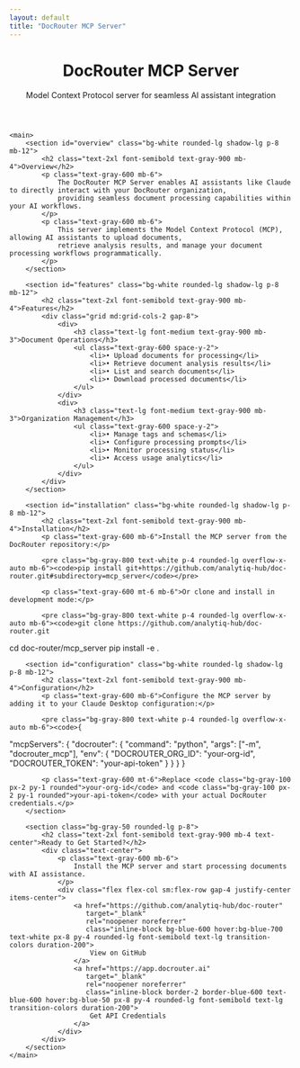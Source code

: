 ```yaml
---
layout: default
title: "DocRouter MCP Server"
---
```


<div class="max-w-6xl mx-auto px-4 sm:px-6 md:px-8 py-4 md:py-12">
    <header class="text-center md:mb-12 mb-4">
        <h1 class="text-4xl font-bold text-gray-900 mb-4">DocRouter MCP Server</h1>
        <div class="text-xl text-gray-600">
            <p class="mb-2">Model Context Protocol server for seamless AI assistant integration</p>
        </div>
    </header>

    <main>
        <section id="overview" class="bg-white rounded-lg shadow-lg p-8 mb-12">
            <h2 class="text-2xl font-semibold text-gray-900 mb-4">Overview</h2>
            <p class="text-gray-600 mb-6">
                The DocRouter MCP Server enables AI assistants like Claude to directly interact with your DocRouter organization,
                providing seamless document processing capabilities within your AI workflows.
            </p>
            <p class="text-gray-600 mb-6">
                This server implements the Model Context Protocol (MCP), allowing AI assistants to upload documents,
                retrieve analysis results, and manage your document processing workflows programmatically.
            </p>
        </section>

        <section id="features" class="bg-white rounded-lg shadow-lg p-8 mb-12">
            <h2 class="text-2xl font-semibold text-gray-900 mb-4">Features</h2>
            <div class="grid md:grid-cols-2 gap-8">
                <div>
                    <h3 class="text-lg font-medium text-gray-900 mb-3">Document Operations</h3>
                    <ul class="text-gray-600 space-y-2">
                        <li>• Upload documents for processing</li>
                        <li>• Retrieve document analysis results</li>
                        <li>• List and search documents</li>
                        <li>• Download processed documents</li>
                    </ul>
                </div>
                <div>
                    <h3 class="text-lg font-medium text-gray-900 mb-3">Organization Management</h3>
                    <ul class="text-gray-600 space-y-2">
                        <li>• Manage tags and schemas</li>
                        <li>• Configure processing prompts</li>
                        <li>• Monitor processing status</li>
                        <li>• Access usage analytics</li>
                    </ul>
                </div>
            </div>
        </section>

        <section id="installation" class="bg-white rounded-lg shadow-lg p-8 mb-12">
            <h2 class="text-2xl font-semibold text-gray-900 mb-4">Installation</h2>
            <p class="text-gray-600 mb-6">Install the MCP server from the DocRouter repository:</p>

            <pre class="bg-gray-800 text-white p-4 rounded-lg overflow-x-auto mb-6"><code>pip install git+https://github.com/analytiq-hub/doc-router.git#subdirectory=mcp_server</code></pre>

            <p class="text-gray-600 mt-6 mb-6">Or clone and install in development mode:</p>

            <pre class="bg-gray-800 text-white p-4 rounded-lg overflow-x-auto mb-6"><code>git clone https://github.com/analytiq-hub/doc-router.git
cd doc-router/mcp_server
pip install -e .</code></pre>
        </section>

        <section id="configuration" class="bg-white rounded-lg shadow-lg p-8 mb-12">
            <h2 class="text-2xl font-semibold text-gray-900 mb-4">Configuration</h2>
            <p class="text-gray-600 mb-6">Configure the MCP server by adding it to your Claude Desktop configuration:</p>

            <pre class="bg-gray-800 text-white p-4 rounded-lg overflow-x-auto mb-6"><code>{
  "mcpServers": {
    "docrouter": {
      "command": "python",
      "args": ["-m", "docrouter_mcp"],
      "env": {
        "DOCROUTER_ORG_ID": "your-org-id",
        "DOCROUTER_TOKEN": "your-api-token"
      }
    }
  }
}</code></pre>

            <p class="text-gray-600 mt-6">Replace <code class="bg-gray-100 px-2 py-1 rounded">your-org-id</code> and <code class="bg-gray-100 px-2 py-1 rounded">your-api-token</code> with your actual DocRouter credentials.</p>
        </section>

        <section class="bg-gray-50 rounded-lg p-8">
            <h2 class="text-2xl font-semibold text-gray-900 mb-4 text-center">Ready to Get Started?</h2>
            <div class="text-center">
                <p class="text-gray-600 mb-6">
                    Install the MCP server and start processing documents with AI assistance.
                </p>
                <div class="flex flex-col sm:flex-row gap-4 justify-center items-center">
                    <a href="https://github.com/analytiq-hub/doc-router"
                       target="_blank"
                       rel="noopener noreferrer"
                       class="inline-block bg-blue-600 hover:bg-blue-700 text-white px-8 py-4 rounded-lg font-semibold text-lg transition-colors duration-200">
                        View on GitHub
                    </a>
                    <a href="https://app.docrouter.ai"
                       target="_blank"
                       rel="noopener noreferrer"
                       class="inline-block border-2 border-blue-600 text-blue-600 hover:bg-blue-50 px-8 py-4 rounded-lg font-semibold text-lg transition-colors duration-200">
                        Get API Credentials
                    </a>
                </div>
            </div>
        </section>
    </main>
</div>